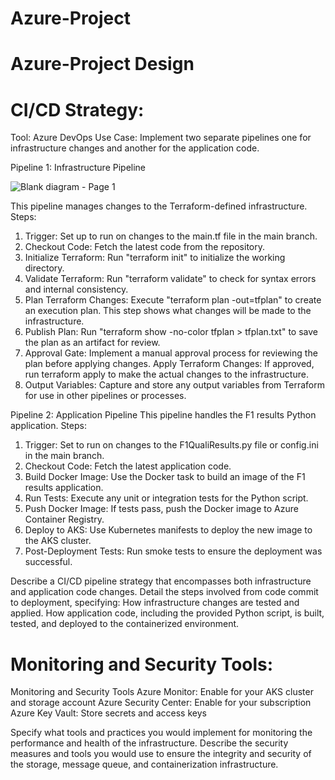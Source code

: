 # Azure-Project

# Azure-Project Design

# CI/CD Strategy:
Tool: Azure DevOps 
Use Case: Implement two separate pipelines one for infrastructure changes and another for the application code.

Pipeline 1: Infrastructure Pipeline

![Blank diagram - Page 1](https://github.com/Ik3Ogwu/Azure-Project/assets/161030400/a3c7a847-5a18-4c50-86e1-bcbd34ec6b0c)

This pipeline manages changes to the Terraform-defined infrastructure.
Steps:
1. Trigger: Set up to run on changes to the main.tf file in the main branch.
2. Checkout Code: Fetch the latest code from the repository.
3. Initialize Terraform: Run "terraform init" to initialize the working directory.
4. Validate Terraform: Run "terraform validate" to check for syntax errors and internal consistency.
5. Plan Terraform Changes: Execute "terraform plan -out=tfplan" to create an execution plan. This step shows what changes will be made to the infrastructure.
6. Publish Plan: Run "terraform show -no-color tfplan > tfplan.txt" to save the plan as an artifact for review.
7. Approval Gate: Implement a manual approval process for reviewing the plan before applying changes.
Apply Terraform Changes: If approved, run terraform apply to make the actual changes to the infrastructure.
8. Output Variables: Capture and store any output variables from Terraform for use in other pipelines or processes.

Pipeline 2: Application Pipeline
This pipeline handles the F1 results Python application.
Steps:
1. Trigger: Set to run on changes to the F1QualiResults.py file or config.ini in the main branch.
2. Checkout Code: Fetch the latest application code.
3. Build Docker Image: Use the Docker task to build an image of the F1 results application.
4. Run Tests: Execute any unit or integration tests for the Python script.
5. Push Docker Image: If tests pass, push the Docker image to Azure Container Registry.
6. Deploy to AKS: Use Kubernetes manifests to deploy the new image to the AKS cluster.
7. Post-Deployment Tests: Run smoke tests to ensure the deployment was successful.


Describe a CI/CD pipeline strategy that encompasses both infrastructure and application code changes. Detail the steps involved from code commit to deployment, specifying:
How infrastructure changes are tested and applied.
How application code, including the provided Python script, is built, tested, and deployed to the containerized environment.



# Monitoring and Security Tools:
Monitoring and Security Tools
Azure Monitor: Enable for your AKS cluster and storage account
Azure Security Center: Enable for your subscription
Azure Key Vault: Store secrets and access keys




Specify what tools and practices you would implement for monitoring the performance and health of the infrastructure.
Describe the security measures and tools you would use to ensure the integrity and security of the storage, message queue, and containerization infrastructure.
